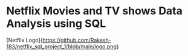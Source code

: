 # Netflix Movies and TV shows Data Analysis using SQL

[Netflix Logo]{https://github.com/Rakesh-183/netflix_sql_project_1/blob/main/logo.png}
